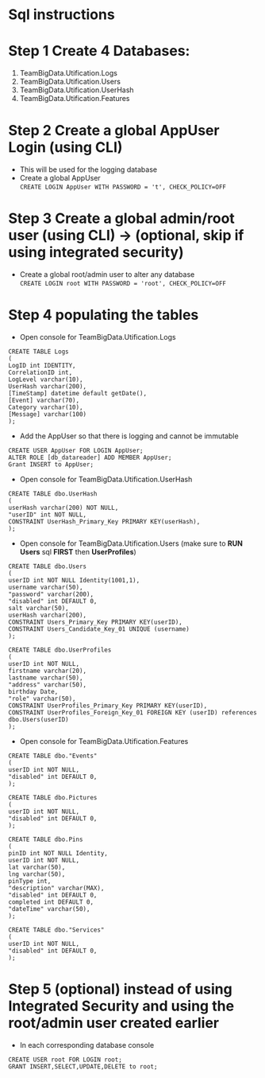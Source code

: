 # Sql instructions
# Step 1 Create 4 Databases:
1. TeamBigData.Utification.Logs
2. TeamBigData.Utification.Users
2. TeamBigData.Utification.UserHash
2. TeamBigData.Utification.Features
# Step 2 Create a global AppUser Login (using CLI)
* This will be used for the logging database 
* Create a global AppUser\
```CREATE LOGIN AppUser WITH PASSWORD = 't', CHECK_POLICY=OFF```
# Step 3 Create a global admin/root user (using CLI) -> (**optional**, **skip** if using integrated security)
* Create a global root/admin user to alter any database\
```CREATE LOGIN root WITH PASSWORD = 'root', CHECK_POLICY=OFF```
# Step 4 populating the tables
* Open console for TeamBigData.Utification.Logs
```
CREATE TABLE Logs
(
LogID int IDENTITY,
CorrelationID int,
LogLevel varchar(10),
UserHash varchar(200),
[TimeStamp] datetime default getDate(),
[Event] varchar(70),
Category varchar(10),
[Message] varchar(100)
);
```

* Add the AppUser so that there is logging and cannot be immutable
```
CREATE USER AppUser FOR LOGIN AppUser;
ALTER ROLE [db_datareader] ADD MEMBER AppUser;
Grant INSERT to AppUser;
```

* Open console for TeamBigData.Utification.UserHash
```
CREATE TABLE dbo.UserHash
(
userHash varchar(200) NOT NULL,
"userID" int NOT NULL,
CONSTRAINT UserHash_Primary_Key PRIMARY KEY(userHash),
);
```

* Open console for TeamBigData.Utification.Users (make sure to **RUN** **Users** sql **FIRST** then **UserProfiles**)
```
CREATE TABLE dbo.Users
(
userID int NOT NULL Identity(1001,1),
username varchar(50),
"password" varchar(200),
"disabled" int DEFAULT 0,
salt varchar(50),
userHash varchar(200),
CONSTRAINT Users_Primary_Key PRIMARY KEY(userID),
CONSTRAINT Users_Candidate_Key_01 UNIQUE (username)
);
```

```
CREATE TABLE dbo.UserProfiles
(
userID int NOT NULL,
firstname varchar(20),
lastname varchar(50),
"address" varchar(50),
birthday Date,
"role" varchar(50),
CONSTRAINT UserProfiles_Primary_Key PRIMARY KEY(userID),
CONSTRAINT UserProfiles_Foreign_Key_01 FOREIGN KEY (userID) references dbo.Users(userID)
);
```

* Open console for TeamBigData.Utification.Features
```
CREATE TABLE dbo."Events"
(
userID int NOT NULL,
"disabled" int DEFAULT 0,
);

CREATE TABLE dbo.Pictures
(
userID int NOT NULL,
"disabled" int DEFAULT 0,
);

CREATE TABLE dbo.Pins
(
pinID int NOT NULL Identity,
userID int NOT NULL,
lat varchar(50),
lng varchar(50),
pinType int,
"description" varchar(MAX),
"disabled" int DEFAULT 0,
completed int DEFAULT 0,
"dateTime" varchar(50),
);

CREATE TABLE dbo."Services"
(
userID int NOT NULL,
"disabled" int DEFAULT 0,
);
```

# Step 5 (optional) instead of using Integrated Security and using the root/admin user created earlier
* In each corresponding database console
```
CREATE USER root FOR LOGIN root;
GRANT INSERT,SELECT,UPDATE,DELETE to root;
```
